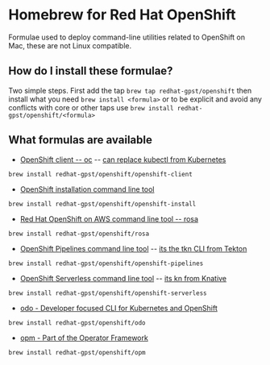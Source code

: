 # Homebrew for Red Hat OpenShift

Formulae used to deploy command-line utilities related to OpenShift on Mac, these are not Linux compatible.

## How do I install these formulae?

Two simple steps. First add the tap `brew tap redhat-gpst/openshift` then install what you need `brew install <formula>` or to be explicit and avoid any conflicts with core or other taps use `brew install redhat-gpst/openshift/<formula>`

## What formulas are available

* [OpenShift client -- oc](https://docs.openshift.com/container-platform/4.8/cli_reference/openshift_cli/getting-started-cli.html) -- [can replace kubectl from Kubernetes](https://kubernetes.io/docs/reference/kubectl/overview/)
```
brew install redhat-gpst/openshift/openshift-client
```

* [OpenShift installation command line tool](https://docs.openshift.com/container-platform/4.8/installing/index.html)
```
brew install redhat-gpst/openshift/openshift-install
```

* [Red Hat OpenShift on AWS command line tool -- rosa](https://docs.aws.amazon.com/ROSA/latest/userguide/getting-started.html)
```
brew install redhat-gpst/openshift/rosa
```

* [OpenShift Pipelines command line tool](https://docs.openshift.com/container-platform/4.8/cicd/pipelines/understanding-openshift-pipelines.html) -- [its the tkn CLI from Tekton](https://tekton.dev/)
```
brew install redhat-gpst/openshift/openshift-pipelines
```

* [OpenShift Serverless command line tool](https://docs.openshift.com/container-platform/4.8/installing/index.html) -- [its kn from Knative](https://knative.dev/docs/)
```
brew install redhat-gpst/openshift/openshift-serverless
```

* [odo - Developer focused CLI for Kubernetes and OpenShift](https://developers.redhat.com/products/odo/overview)
```
brew install redhat-gpst/openshift/odo
```

* [opm - Part of the Operator Framework](https://docs.openshift.com/container-platform/4.8/cli_reference/opm-cli.html)
```
brew install redhat-gpst/openshift/opm
```
